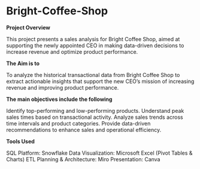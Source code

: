 # Bright-Coffee-Shop

**Project Overview**

This project presents a sales analysis for Bright Coffee Shop, aimed at supporting the newly appointed CEO in making data-driven decisions to increase revenue and optimize product performance.

**The Aim is to**

To analyze the historical transactional data from Bright Coffee Shop to extract actionable insights that support the new CEO’s mission of increasing revenue and improving product performance.

**The main objectives include the following**

Identify top-performing and low-performing products.
Understand peak sales times based on transactional activity.
Analyze sales trends across time intervals and product categories.
Provide data-driven recommendations to enhance sales and operational efficiency.

**Tools Used**

SQL Platform: Snowflake
Data Visualization: Microsoft Excel (Pivot Tables & Charts)
ETL Planning & Architecture: Miro
Presentation: Canva
